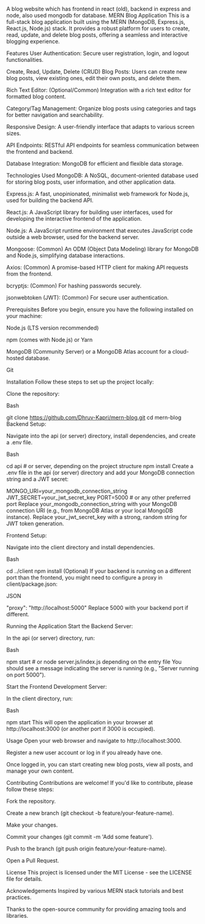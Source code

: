 A blog website which has frontend in react (old), backend in express and node, also used mongodb for database.
MERN Blog Application
This is a full-stack blog application built using the MERN (MongoDB, Express.js, React.js, Node.js) stack. It provides a robust platform for users to create, read, update, and delete blog posts, offering a seamless and interactive blogging experience.

Features
User Authentication: Secure user registration, login, and logout functionalities.

Create, Read, Update, Delete (CRUD) Blog Posts: Users can create new blog posts, view existing ones, edit their own posts, and delete them.

Rich Text Editor: (Optional/Common) Integration with a rich text editor for formatted blog content.

Category/Tag Management: Organize blog posts using categories and tags for better navigation and searchability.

Responsive Design: A user-friendly interface that adapts to various screen sizes.

API Endpoints: RESTful API endpoints for seamless communication between the frontend and backend.

Database Integration: MongoDB for efficient and flexible data storage.

Technologies Used
MongoDB: A NoSQL, document-oriented database used for storing blog posts, user information, and other application data.

Express.js: A fast, unopinionated, minimalist web framework for Node.js, used for building the backend API.

React.js: A JavaScript library for building user interfaces, used for developing the interactive frontend of the application.

Node.js: A JavaScript runtime environment that executes JavaScript code outside a web browser, used for the backend server.

Mongoose: (Common) An ODM (Object Data Modeling) library for MongoDB and Node.js, simplifying database interactions.

Axios: (Common) A promise-based HTTP client for making API requests from the frontend.

bcryptjs: (Common) For hashing passwords securely.

jsonwebtoken (JWT): (Common) For secure user authentication.

Prerequisites
Before you begin, ensure you have the following installed on your machine:

Node.js (LTS version recommended)

npm (comes with Node.js) or Yarn

MongoDB (Community Server) or a MongoDB Atlas account for a cloud-hosted database.

Git

Installation
Follow these steps to set up the project locally:

Clone the repository:

Bash

git clone https://github.com/Dhruv-Kapri/mern-blog.git
cd mern-blog
Backend Setup:

Navigate into the api (or server) directory, install dependencies, and create a .env file.

Bash

cd api # or server, depending on the project structure
npm install
Create a .env file in the api (or server) directory and add your MongoDB connection string and a JWT secret:

MONGO_URI=your_mongodb_connection_string
JWT_SECRET=your_jwt_secret_key
PORT=5000 # or any other preferred port
Replace your_mongodb_connection_string with your MongoDB connection URI (e.g., from MongoDB Atlas or your local MongoDB instance).
Replace your_jwt_secret_key with a strong, random string for JWT token generation.

Frontend Setup:

Navigate into the client directory and install dependencies.

Bash

cd ../client
npm install
(Optional) If your backend is running on a different port than the frontend, you might need to configure a proxy in client/package.json:

JSON

"proxy": "http://localhost:5000"
Replace 5000 with your backend port if different.

Running the Application
Start the Backend Server:

In the api (or server) directory, run:

Bash

npm start # or node server.js/index.js depending on the entry file
You should see a message indicating the server is running (e.g., "Server running on port 5000").

Start the Frontend Development Server:

In the client directory, run:

Bash

npm start
This will open the application in your browser at http://localhost:3000 (or another port if 3000 is occupied).

Usage
Open your web browser and navigate to http://localhost:3000.

Register a new user account or log in if you already have one.

Once logged in, you can start creating new blog posts, view all posts, and manage your own content.

Contributing
Contributions are welcome! If you'd like to contribute, please follow these steps:

Fork the repository.

Create a new branch (git checkout -b feature/your-feature-name).

Make your changes.

Commit your changes (git commit -m 'Add some feature').

Push to the branch (git push origin feature/your-feature-name).

Open a Pull Request.

License
This project is licensed under the MIT License - see the LICENSE file for details.

Acknowledgements
Inspired by various MERN stack tutorials and best practices.

Thanks to the open-source community for providing amazing tools and libraries.